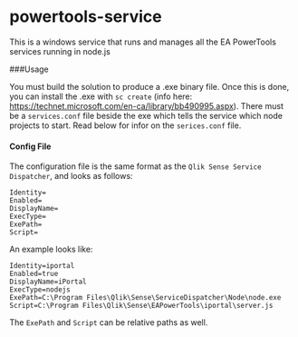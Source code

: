 # powertools-service
This is a windows service that runs and manages all the EA PowerTools services running in node.js

###Usage

You must build the solution to produce a .exe binary file. Once this is done, you can install the .exe with `sc create` (info here: https://technet.microsoft.com/en-ca/library/bb490995.aspx). There must be a `services.conf` file beside the exe which tells the service which node projects to start. Read below for infor on the `serices.conf` file.

####   Config File

The configuration file is the same format as the `Qlik Sense Service Dispatcher`, and looks as follows:
```[]
Identity=
Enabled=
DisplayName=
ExecType=
ExePath=
Script=
```

An example looks like:
```[iportal]
Identity=iportal
Enabled=true
DisplayName=iPortal
ExecType=nodejs
ExePath=C:\Program Files\Qlik\Sense\ServiceDispatcher\Node\node.exe
Script=C:\Program Files\Qlik\Sense\EAPowerTools\iportal\server.js
```
The `ExePath` and `Script` can be relative paths as well.

